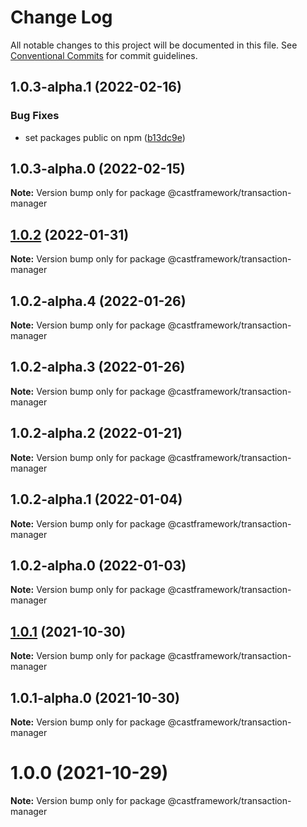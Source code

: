 # Change Log

All notable changes to this project will be documented in this file.
See [Conventional Commits](https://conventionalcommits.org) for commit guidelines.

## 1.0.3-alpha.1 (2022-02-16)


### Bug Fixes

* set packages public on npm ([b13dc9e](https://github.com/castframework/cast/commit/b13dc9e677de97f6c60b47bef1457e7b9984df02))





## 1.0.3-alpha.0 (2022-02-15)

**Note:** Version bump only for package @castframework/transaction-manager





## [1.0.2](https://github.com/castframework/cast/compare/v1.0.2-alpha.4...v1.0.2) (2022-01-31)

**Note:** Version bump only for package @castframework/transaction-manager





## 1.0.2-alpha.4 (2022-01-26)

**Note:** Version bump only for package @castframework/transaction-manager





## 1.0.2-alpha.3 (2022-01-26)

**Note:** Version bump only for package @castframework/transaction-manager





## 1.0.2-alpha.2 (2022-01-21)

**Note:** Version bump only for package @castframework/transaction-manager





## 1.0.2-alpha.1 (2022-01-04)

**Note:** Version bump only for package @castframework/transaction-manager





## 1.0.2-alpha.0 (2022-01-03)

**Note:** Version bump only for package @castframework/transaction-manager





## [1.0.1](https://github.com/castframework/cast/compare/v1.0.1-alpha.0...v1.0.1) (2021-10-30)

**Note:** Version bump only for package @castframework/transaction-manager





## 1.0.1-alpha.0 (2021-10-30)

**Note:** Version bump only for package @castframework/transaction-manager





# 1.0.0 (2021-10-29)

**Note:** Version bump only for package @castframework/transaction-manager
